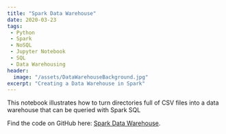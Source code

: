```yaml
---
title: "Spark Data Warehouse"
date: 2020-03-23
tags:
 - Python
 - Spark
 - NoSQL
 - Jupyter Notebook
 - SQL
 - Data Warehousing
header:
  image: "/assets/DataWarehouseBackground.jpg"
excerpt: "Creating a Data Warehouse in Spark"
---
```

This notebook illustrates how to turn directories full of CSV files into a data warehouse that can be queried with Spark SQL

Find the code on GitHub here: <a href="https://github.com/xanderhieken/SparkDataWarehouse" target="_blank">Spark Data Warehouse</a>.
